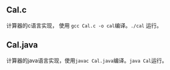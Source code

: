 ## Cal.c
计算器的c语言实现， 使用 `gcc Cal.c -o cal`编译。`./cal` 运行。

## Cal.java
计算器的java语言实现，使用`javac Cal.java`编译。`java Cal`运行。


